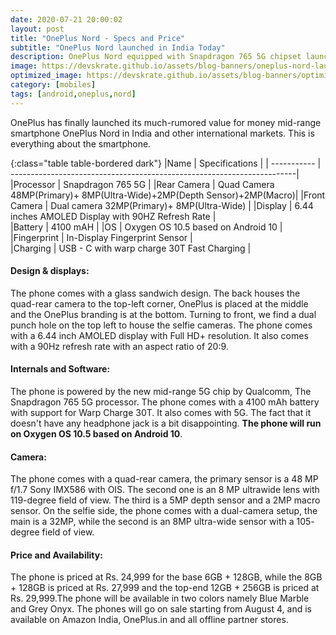 ```yaml
---
date: 2020-07-21 20:00:02
layout: post
title: "OnePlus Nord - Specs and Price"
subtitle: "OnePlus Nord launched in India Today"
description: OnePlus Nord equipped with Snapdragon 765 5G chipset launched in india here is everything you need to know.
image: https://devskrate.github.io/assets/blog-banners/oneplus-nord-launch.jpg
optimized_image: https://devskrate.github.io/assets/blog-banners/optimized/oneplus-nord-launch.webp
category: [mobiles]
tags: [android,oneplus,nord]
---
```

OnePlus has finally launched its much-rumored value for money mid-range smartphone OnePlus Nord in India and other international markets. This is everything about the smartphone.

{:class="table table-bordered dark"}
|Name         | Specifications                                                         |
| ----------- | -----------------------------------------------------------------------|
|Processor    | Snapdragon 765 5G                                                      |
|Rear Camera  | Quad Camera 48MP(Primary)+ 8MP(Ultra-Wide)+2MP(Depth Sensor)+2MP(Macro)|
|Front Camera | Dual camera 32MP(Primary)+ 8MP(Ultra-Wide)                             |
|Display      | 6.44 inches AMOLED Display with 90HZ Refresh Rate                      |           
|Battery      | 4100 mAH                                                               |
|OS           | Oxygen OS 10.5 based on Android 10                                     |
|Fingerprint  | In-Display Fingerprint Sensor                                          |  
|Charging     | USB - C with warp charge 30T Fast Charging                             |

#### Design & displays:
The phone comes with a glass sandwich design. The back houses the quad-rear camera to the top-left corner, OnePlus is placed at the middle and the OnePlus branding is at the bottom. Turning to front, we find a dual punch hole on the top left to house the selfie cameras. The phone comes with a 6.44 inch AMOLED display with Full HD+ resolution. It also comes with a 90Hz refresh rate with an aspect ratio of 20:9.

#### Internals and Software:
The phone is powered by the new mid-range 5G chip by Qualcomm, The Snapdragon 765 5G processor. The phone comes with a 4100 mAh battery with support for Warp Charge 30T. It also comes with 5G. The fact that it doesn't have any headphone jack is a bit disappointing. **The phone will run on Oxygen OS 10.5 based on Android 10**.

#### Camera:
The phone comes with a quad-rear camera, the primary sensor is a 48 MP f/1.7 Sony IMX586 with OIS. The second one is an 8 MP ultrawide lens with 119-degree field of view. The third is a 5MP depth sensor and a 2MP macro sensor. On the selfie side, the phone comes with a dual-camera setup, the main is a 32MP, while the second is an 8MP ultra-wide sensor with a 105- degree field of view.

#### Price and Availability:
The phone is priced at Rs. 24,999 for the base 6GB + 128GB, while the 8GB + 128GB is priced at Rs. 27,999 and the top-end 12GB + 256GB is priced at Rs. 29,999.The phone will be available in two colors namely Blue Marble and Grey Onyx. The phones will go on sale starting from August 4, and is available on Amazon India, OnePlus.in and all offline partner stores.
